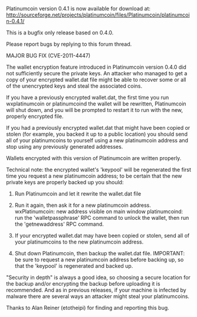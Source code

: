 Platinumcoin version 0.4.1 is now available for download at:
http://sourceforge.net/projects/platinumcoin/files/Platinumcoin/platinumcoin-0.4.1/

This is a bugfix only release based on 0.4.0.

Please report bugs by replying to this forum thread.

MAJOR BUG FIX  (CVE-2011-4447)

The wallet encryption feature introduced in Platinumcoin version 0.4.0 did not sufficiently secure the private keys. An attacker who
managed to get a copy of your encrypted wallet.dat file might be able to recover some or all of the unencrypted keys and steal the
associated coins.

If you have a previously encrypted wallet.dat, the first time you run wxplatinumcoin or platinumcoind the wallet will be rewritten, Platinumcoin will
shut down, and you will be prompted to restart it to run with the new, properly encrypted file.

If you had a previously encrypted wallet.dat that might have been copied or stolen (for example, you backed it up to a public
location) you should send all of your platinumcoins to yourself using a new platinumcoin address and stop using any previously generated addresses.

Wallets encrypted with this version of Platinumcoin are written properly.

Technical note: the encrypted wallet's 'keypool' will be regenerated the first time you request a new platinumcoin address; to be certain that the
new private keys are properly backed up you should:

1. Run Platinumcoin and let it rewrite the wallet.dat file

2. Run it again, then ask it for a new platinumcoin address.
wxPlatinumcoin: new address visible on main window
platinumcoind: run the 'walletpassphrase' RPC command to unlock the wallet,  then run the 'getnewaddress' RPC command.

3. If your encrypted wallet.dat may have been copied or stolen, send all of your platinumcoins to the new platinumcoin address.

4. Shut down Platinumcoin, then backup the wallet.dat file.
IMPORTANT: be sure to request a new platinumcoin address before backing up, so that the 'keypool' is regenerated and backed up.

"Security in depth" is always a good idea, so choosing a secure location for the backup and/or encrypting the backup before uploading it is recommended. And as in previous releases, if your machine is infected by malware there are several ways an attacker might steal your platinumcoins.

Thanks to Alan Reiner (etotheipi) for finding and reporting this bug.
